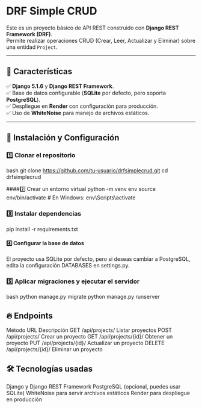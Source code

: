# DRF Simple CRUD  

Este es un proyecto básico de API REST construido con **Django REST Framework (DRF)**.  
Permite realizar operaciones CRUD (Crear, Leer, Actualizar y Eliminar) sobre una entidad `Project`.  

---

## 📌 Características  

✅ **Django 5.1.6** y **Django REST Framework**.  
✅ Base de datos configurable (**SQLite** por defecto, pero soporta **PostgreSQL**).  
✅ Despliegue en **Render** con configuración para producción.  
✅ Uso de **WhiteNoise** para manejo de archivos estáticos.  

---

## 🚀 Instalación y Configuración  

### 1️⃣ Clonar el repositorio  
bash
git clone https://github.com/tu-usuario/drfsimplecrud.git
cd drfsimplecrud

####2️⃣ Crear un entorno virtual
python -m venv env
source env/bin/activate  # En Windows: env\Scripts\activate 

### 3️⃣ Instalar dependencias
pip install -r requirements.txt

#### 4️⃣ Configurar la base de datos
El proyecto usa SQLite por defecto, pero si deseas cambiar a PostgreSQL, edita la configuración DATABASES en settings.py.

### 5️⃣ Aplicar migraciones y ejecutar el servidor
bash
python manage.py migrate
python manage.py runserver

## 🔥 Endpoints

Método	URL	Descripción
GET	/api/projects/	Listar proyectos
POST	/api/projects/	Crear un proyecto
GET	/api/projects/{id}/	Obtener un proyecto
PUT	/api/projects/{id}/	Actualizar un proyecto
DELETE	/api/projects/{id}/	Eliminar un proyecto

## 🛠 Tecnologías usadas

Django y Django REST Framework
PostgreSQL (opcional, puedes usar SQLite)
WhiteNoise para servir archivos estáticos
Render para despliegue en producción

